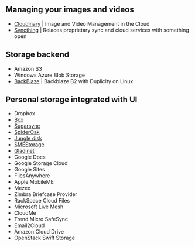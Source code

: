 ## Managing your images and videos

* [Cloudinary](https://cloudinary.com/) | Image and Video Management in the Cloud
* [Syncthing](https://docs.syncthing.net/) | Relaces proprietary sync and cloud services with something open

## Storage backend

* Amazon S3
* Windows Azure Blob Storage
* [BackBlaze](https://help.backblaze.com/hc/en-us/articles/115001518354-How-to-configure-Backblaze-B2-with-Duplicity-on-Linux) | Backblaze B2 with Duplicity on Linux

## Personal storage integrated with UI

* Dropbox
* [Box](http://www.box.com/)
* [Sugarsync](https://www.sugarsync.com/sync_comparison.html)
* [SpiderOak](https://spideroak.com)
* [Jungle disk](http://www.jungledisk.com)
* [SMEStorage](http://smestorage.com)
* [Gladinet](https://www.gladinet.com/)
* Google Docs
* Google Storage Cloud
* Google Sites
* FilesAnywhere
* Apple MobileME
* Mezeo
* Zimbra Briefcase Provider
* RackSpace Cloud Files
* Microsoft Live Mesh
* CloudMe
* Trend Micro SafeSync
* Email2Cloud
* Amazon Cloud Drive
* OpenStack Swift Storage
